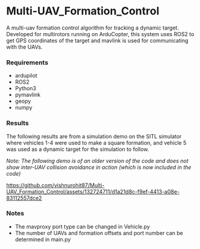 # Multi-UAV_Formation_Control
A multi-uav formation control algorithm for tracking a dynamic target. Developed for multirotors running on ArduCopter, this system uses ROS2 to get GPS coordinates of the target and mavlink is used for communicating with the UAVs.

### Requirements
- ardupilot
- ROS2
- Python3
- pymavlink
- geopy
- numpy

### Results
The following results are from a simulation demo on the SITL simulator where vehicles 1-4 were used to make a square formation, and vehicle 5 was used as a dynamic target for the simulation to follow.

_Note: The following demo is of an older version of the code and does not show inter-UAV collision avoidance in action (which is now included in the code)_

https://github.com/vishnurohit87/Multi-UAV_Formation_Control/assets/132724711/d1a21d8c-f9ef-4413-a08e-83112557dce2

### Notes
- The mavproxy port type can be changed in Vehicle.py
- The number of UAVs and formation offsets and port number can be determined in main.py
